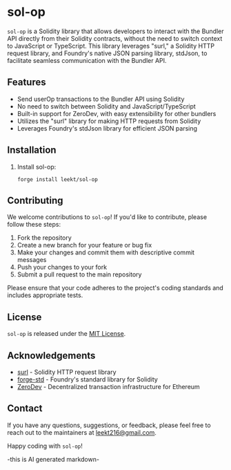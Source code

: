 # sol-op

`sol-op` is a Solidity library that allows developers to interact with the Bundler API directly from their Solidity contracts, without the need to switch context to JavaScript or TypeScript. This library leverages "surl," a Solidity HTTP request library, and Foundry's native JSON parsing library, stdJson, to facilitate seamless communication with the Bundler API.

## Features

- Send userOp transactions to the Bundler API using Solidity
- No need to switch between Solidity and JavaScript/TypeScript
- Built-in support for ZeroDev, with easy extensibility for other bundlers
- Utilizes the "surl" library for making HTTP requests from Solidity
- Leverages Foundry's stdJson library for efficient JSON parsing

## Installation

1. Install sol-op:
   ```
   forge install leekt/sol-op
   ```

## Contributing

We welcome contributions to `sol-op`! If you'd like to contribute, please follow these steps:

1. Fork the repository
2. Create a new branch for your feature or bug fix
3. Make your changes and commit them with descriptive commit messages
4. Push your changes to your fork
5. Submit a pull request to the main repository

Please ensure that your code adheres to the project's coding standards and includes appropriate tests.

## License

`sol-op` is released under the [MIT License](./LICENSE).

## Acknowledgements

- [surl](https://github.com/memester-xyz/surl) - Solidity HTTP request library
- [forge-std](https://github.com/foundry-rs/forge-std) - Foundry's standard library for Solidity
- [ZeroDev](https://zerodev.app/) - Decentralized transaction infrastructure for Ethereum

## Contact

If you have any questions, suggestions, or feedback, please feel free to reach out to the maintainers at [leekt216@gmail.com](mailto:leekt216@gmail.com).

Happy coding with `sol-op`!

-this is AI generated markdown-
